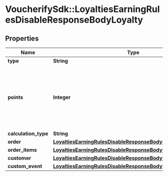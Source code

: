 # VoucherifySdk::LoyaltiesEarningRulesDisableResponseBodyLoyalty

## Properties

| Name | Type | Description | Notes |
| ---- | ---- | ----------- | ----- |
| **type** | **String** |  | [optional] |
| **points** | **Integer** | Defines how the points will be added to the loyalty card. FIXED adds a fixed number of points. | [optional] |
| **calculation_type** | **String** |  | [optional] |
| **order** | [**LoyaltiesEarningRulesDisableResponseBodyLoyaltyOrder**](LoyaltiesEarningRulesDisableResponseBodyLoyaltyOrder.md) |  | [optional] |
| **order_items** | [**LoyaltiesEarningRulesDisableResponseBodyLoyaltyOrderItems**](LoyaltiesEarningRulesDisableResponseBodyLoyaltyOrderItems.md) |  | [optional] |
| **customer** | [**LoyaltiesEarningRulesDisableResponseBodyLoyaltyCustomer**](LoyaltiesEarningRulesDisableResponseBodyLoyaltyCustomer.md) |  | [optional] |
| **custom_event** | [**LoyaltiesEarningRulesDisableResponseBodyLoyaltyCustomEvent**](LoyaltiesEarningRulesDisableResponseBodyLoyaltyCustomEvent.md) |  | [optional] |

